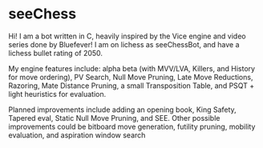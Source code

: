 # seeChess
Hi! I am a bot written in C, heavily inspired by the Vice engine and video series done by Bluefever! I am on lichess as seeChessBot, and have a lichess bullet rating of 2050.

My engine features include: alpha beta (with MVV/LVA, Killers, and History for move ordering), PV Search, Null Move Pruning, Late Move Reductions, Razoring, Mate Distance Pruning, a small Transposition Table, and PSQT + light heuristics for evaluation.

Planned improvements include adding an opening book, King Safety, Tapered eval, Static Null Move Pruning, and SEE. Other possible improvements could be bitboard move generation, futility pruning, mobility evaluation, and aspiration window search
